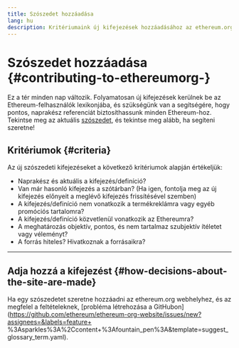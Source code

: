 ```yaml
---
title: Szószedet hozzáadása
lang: hu
description: Kritériumaink új kifejezések hozzáadásához az ethereum.org szószedethez
---
```


# Szószedet hozzáadása {#contributing-to-ethereumorg-}

Ez a tér minden nap változik. Folyamatosan új kifejezések kerülnek be az Ethereum-felhasználók lexikonjába, és szükségünk van a segítségére, hogy pontos, naprakész referenciát biztosíthassunk minden Ethereum-hoz. Tekintse meg az aktuális [szószedet](/glossary/), és tekintse meg alább, ha segíteni szeretne!

## Kritériumok {#criteria}

Az új szószedeti kifejezéseket a következő kritériumok alapján értékeljük:

- Naprakész és aktuális a kifejezés/definíció?
- Van már hasonló kifejezés a szótárban? (Ha igen, fontolja meg az új kifejezés előnyeit a meglévő kifejezés frissítésével szemben)
- A kifejezés/definíció nem vonatkozik a termékreklámra vagy egyéb promóciós tartalomra?
- A kifejezés/definíció közvetlenül vonatkozik az Ethereumra?
- A meghatározás objektív, pontos, és nem tartalmaz szubjektív ítéletet vagy véleményt?
- A forrás hiteles? Hivatkoznak a forrásaikra?

---

## Adja hozzá a kifejezést {#how-decisions-about-the-site-are-made}

Ha egy szószedetet szeretne hozzáadni az ethereum.org webhelyhez, és az megfelel a feltételeknek, [probléma létrehozása a GitHubon](https://github.com/ethereum/ethereum-org-website/issues/new?assignees=&labels=feature+ %3Asparkles%3A%2Ccontent+%3Afountain_pen%3A&template=suggest_glossary_term.yaml).
